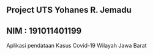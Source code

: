 ## Project UTS Yohanes R. Jemadu
## NIM : 191011401199
 Aplikasi pendataan Kasus Covid-19 Wilayah Jawa Barat